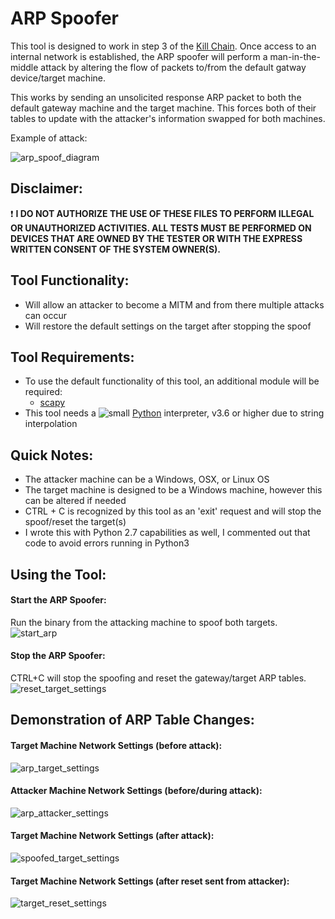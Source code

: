 # ARP Spoofer

This tool is designed to work in step 3 of the [Kill Chain](https://www.varonis.com/blog/cyber-kill-chain). Once access to an internal network is established, the ARP spoofer will perform a man-in-the-middle attack by altering the flow of packets to/from the default gatway device/target machine. 

This works by sending an unsolicited response ARP packet to both the default gateway machine and the target machine. This forces both of their tables to update with the attacker's information swapped for both machines.

Example of attack:

![arp_spoof_diagram](https://user-images.githubusercontent.com/80045938/149645936-6c00817b-7802-4b24-806d-cc53ef8ab589.jpg)

## Disclaimer:
❗ **I DO NOT AUTHORIZE THE USE OF THESE FILES TO PERFORM ILLEGAL OR UNAUTHORIZED ACTIVITIES. ALL TESTS MUST BE PERFORMED ON DEVICES THAT ARE OWNED BY THE TESTER OR WITH THE EXPRESS WRITTEN CONSENT OF THE SYSTEM OWNER(S).**

## Tool Functionality:

- Will allow an attacker to become a MITM and from there multiple attacks can occur
- Will restore the default settings on the target after stopping the spoof


## Tool Requirements:

- To use the default functionality of this tool, an additional module will be required:
  - [scapy](https://scapy.readthedocs.io/en/latest/installation.html)
- This tool needs a ![small](https://user-images.githubusercontent.com/80045938/148561762-9590c4a1-a424-4c7b-a0fb-68190fb7a31c.png) [Python](https://www.python.org/downloads/) interpreter, v3.6 or higher due to string interpolation


## Quick Notes:

- The attacker machine can be a Windows, OSX, or Linux OS
- The target machine is designed to be a Windows machine, however this can be altered if needed
- CTRL + C is recognized by this tool as an 'exit' request and will stop the spoof/reset the target(s)
- I wrote this with Python 2.7 capabilities as well, I commented out that code to avoid errors running in Python3



## Using the Tool:

#### Start the ARP Spoofer: 
Run the binary from the attacking machine to spoof both targets.
![start_arp](https://user-images.githubusercontent.com/80045938/149646097-cac11472-2015-49c8-9dbf-fa7d75ba891f.gif)

#### Stop the ARP Spoofer:
CTRL+C will stop the spoofing and reset the gateway/target ARP tables.
![reset_target_settings](https://user-images.githubusercontent.com/80045938/149646128-84f564dc-8bff-4f6b-9889-aab7811f30d3.gif)


## Demonstration of ARP Table Changes:

#### Target Machine Network Settings (before attack):
![arp_target_settings](https://user-images.githubusercontent.com/80045938/149646160-7811f9c5-8aa1-4e1c-a337-394de005f5e7.jpg)

#### Attacker Machine Network Settings (before/during attack):
![arp_attacker_settings](https://user-images.githubusercontent.com/80045938/149646171-5492ca02-0925-4249-bf34-ae5ad5da7307.jpg)

#### Target Machine Network Settings (after attack):
![spoofed_target_settings](https://user-images.githubusercontent.com/80045938/149646179-f2242d83-daa6-4d6a-8d8c-ba89696c4526.jpg)

#### Target Machine Network Settings (after reset sent from attacker):
![target_reset_settings](https://user-images.githubusercontent.com/80045938/149646190-5c757821-553c-4fe3-9c06-199b1eeafe55.jpg)

